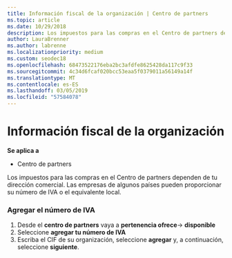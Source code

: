 ```yaml
---
title: Información fiscal de la organización | Centro de partners
ms.topic: article
ms.date: 10/29/2018
description: Los impuestos para las compras en el Centro de partners dependen de tu dirección comercial. Las empresas de algunos países pueden proporcionar su número de IVA o el equivalente local.
author: LauraBrenner
ms.author: labrenne
ms.localizationpriority: medium
ms.custom: seodec18
ms.openlocfilehash: 68473522176eba2bc3afdfe8625428da117c9f33
ms.sourcegitcommit: 4c34d6fcaf020bcc53eaa5f0379011a56149a14f
ms.translationtype: MT
ms.contentlocale: es-ES
ms.lasthandoff: 03/05/2019
ms.locfileid: "57584078"
---
```

# <a name="organization-tax-information"></a>Información fiscal de la organización

**Se aplica a**

-  Centro de partners

Los impuestos para las compras en el Centro de partners dependen de tu dirección comercial. Las empresas de algunos países pueden proporcionar su número de IVA o el equivalente local.

### <a name="add-your-vat-id"></a>Agregar el número de IVA

1.  Desde el **centro de partners** vaya a **pertenencia ofrece**-> **disponible**
2.  Seleccione **agregar tu número de IVA**
3.  Escriba el CIF de su organización, seleccione **agregar** y, a continuación, seleccione **siguiente**.





 



